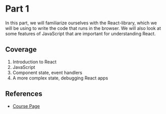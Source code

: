 # Part 1

In this part, we will familiarize ourselves with the React-library, which we will be using to write the code that runs in the browser. We will also look at some features of JavaScript that are important for understanding React.

## Coverage

1. Introduction to React
2. JavaScript
3. Component state, event handlers
4. A more complex state, debugging React apps

## References

- [Course Page](https://fullstackopen.com/en/part1)
